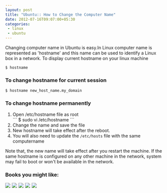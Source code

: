 ```yaml
---
layout: post
title: "Ubuntu:: How to Change the Computer Name"
date: 2012-07-16T09:07:00+05:30
categories:
 - linux
 - ubuntu
---
```

Changing computer name in Ubuntu is easy.In Linux computer name is represented as 'hostname' and this name can be used to identify a Linux box in a network. To display current hostname on your linux machine

```
$ hostname
```
    
### To change hostname for current session

```
$ hostname new_host_name.my_domain
```

### To change hostname permanently
<ol>
    <li>Open /etc/hostname file as root</li>
    ```        
    	$ sudo vi /etc/hostname
    ```
    <li>Change the name and save the file</li>
    <li>New hostname will take effect after the reboot.</li>
    <li>You will also need to update the <code>/etc/hosts</code> file with the same computername</li>
</ol>

Note that, the new name will take effect after you restart the machine. If the same hostname is configured on any other machine in the network, system may fail to boot or won't be available in the network.

<div class="my-amazon-links"><h3>Books you might like:</h3>  <a href="http://www.amazon.com/gp/product/0131367366/ref=as_li_ss_il?ie=UTF8&camp=1789&creative=390957&creativeASIN=0131367366&linkCode=as2&tag=thelaccur-20"><img border="0" src="http://ws.assoc-amazon.com/widgets/q?_encoding=UTF8&ASIN=0131367366&Format=_SL160_&ID=AsinImage&MarketPlace=US&ServiceVersion=20070822&WS=1&tag=thelaccur-20" ></a><img src="http://www.assoc-amazon.com/e/ir?t=thelaccur-20&l=as2&o=1&a=0131367366" width="1" height="1" border="0" alt="" style="border:none !important; margin:0px !important;" /> <a href="http://www.amazon.com/gp/product/B004RYVI0Q/ref=as_li_ss_il?ie=UTF8&camp=1789&creative=390957&creativeASIN=B004RYVI0Q&linkCode=as2&tag=thelaccur-20"><img border="0" src="http://ws.assoc-amazon.com/widgets/q?_encoding=UTF8&ASIN=B004RYVI0Q&Format=_SL160_&ID=AsinImage&MarketPlace=US&ServiceVersion=20070822&WS=1&tag=thelaccur-20" ></a><img src="http://www.assoc-amazon.com/e/ir?t=thelaccur-20&l=as2&o=1&a=B004RYVI0Q" width="1" height="1" border="0" alt="" style="border:none !important; margin:0px !important;" /> <a href="http://www.amazon.com/gp/product/0470770198/ref=as_li_ss_il?ie=UTF8&camp=1789&creative=390957&creativeASIN=0470770198&linkCode=as2&tag=thelaccur-20"><img border="0" src="http://ws.assoc-amazon.com/widgets/q?_encoding=UTF8&ASIN=0470770198&Format=_SL160_&ID=AsinImage&MarketPlace=US&ServiceVersion=20070822&WS=1&tag=thelaccur-20" ></a><img src="http://www.assoc-amazon.com/e/ir?t=thelaccur-20&l=as2&o=1&a=0470770198" width="1" height="1" border="0" alt="" style="border:none !important; margin:0px !important;" /> <a href="http://www.amazon.com/gp/product/1118004426/ref=as_li_ss_il?ie=UTF8&camp=1789&creative=390957&creativeASIN=1118004426&linkCode=as2&tag=thelaccur-20"><img border="0" src="http://ws.assoc-amazon.com/widgets/q?_encoding=UTF8&ASIN=1118004426&Format=_SL160_&ID=AsinImage&MarketPlace=US&ServiceVersion=20070822&WS=1&tag=thelaccur-20" ></a><img src="http://www.assoc-amazon.com/e/ir?t=thelaccur-20&l=as2&o=1&a=1118004426" width="1" height="1" border="0" alt="" style="border:none !important; margin:0px !important;" /> <a href="http://www.amazon.com/gp/product/1593273894/ref=as_li_ss_il?ie=UTF8&camp=1789&creative=390957&creativeASIN=1593273894&linkCode=as2&tag=thelaccur-20"><img border="0" src="http://ws.assoc-amazon.com/widgets/q?_encoding=UTF8&ASIN=1593273894&Format=_SL160_&ID=AsinImage&MarketPlace=US&ServiceVersion=20070822&WS=1&tag=thelaccur-20" ></a><img src="http://www.assoc-amazon.com/e/ir?t=thelaccur-20&l=as2&o=1&a=1593273894" width="1" height="1" border="0" alt="" style="border:none !important; margin:0px !important;" /> 
